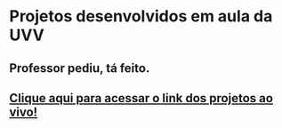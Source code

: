 # Projetos desenvolvidos em aula da UVV
## Professor pediu, tá feito.

## <a href="https://bkampdev.github.io/Aulas-UVV-Lube/">Clique aqui para acessar o link dos projetos ao vivo!</a>